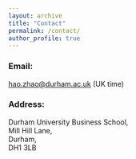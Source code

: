 ```yaml
---
layout: archive
title: "Contact"
permalink: /contact/
author_profile: true
---
```


### Email: 

<script>
    function updateStatus() {
    var now = new Date();
    var utcHours = now.getUTCHours();
    var utcMinutes = now.getUTCMinutes();
    var utcSeconds = now.getUTCSeconds();
    var ukHours = (utcHours + 1) % 24; // Add 1 hour during daylight saving time
    var ukMinutes = utcMinutes;
    var ukSeconds = utcSeconds;
    if (ukHours >= 8 && ukHours < 22) {
        document.getElementById('workingstatus').className = 'available';
    } else {
        document.getElementById('workingstatus').className = 'unavailable';
    }
    var ukTimeString = ukHours.toString().padStart(2, '0') + ':' + ukMinutes.toString().padStart(2, '0') + ':' + ukSeconds.toString().padStart(2, '0');
    document.getElementById('uk-time').textContent = ukTimeString;
    setTimeout(updateStatus, 1000);
    }
</script>

<body onload="updateStatus()">
<div>
    <a href="mailto:hao.zhao@durham.ac.uk">hao.zhao@durham.ac.uk</a>
    <span id="workingstatus"></span>
    <span> (UK time) </span>
    <span id="uk-time"></span>
</div>
</body>


### Address:

Durham University Business School, <br>
Mill Hill Lane, <br>
Durham, <br>
DH1 3LB
